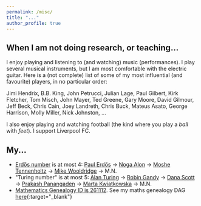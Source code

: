 ```yaml
---
permalink: /misc/
title: "..."
author_profile: true
---
```


## When I am not doing research, or teaching...
I enjoy playing and listening to (and watching) music (performances). I play several musical instruments, but I am most comfortable with the electric guitar. Here is a (not complete) list of some of my most influential (and favourite) players, in no particular order:

Jimi Hendrix, B.B. King, John Petrucci, Julian Lage, Paul Gilbert, Kirk Fletcher, Tom Misch, John Mayer, Ted Greene, Gary Moore, David Gilmour, Jeff Beck, Chris Cain, Joey Landreth, Chris Buck, Mateus Asato, George Harrison, Molly Miller, Nick Johnston, ...

I also enjoy playing and watching football (the kind where you play a *ball* with *feet*). I support Liverpool FC.

## My...
- [Erdős number](https://en.wikipedia.org/wiki/Erd%C5%91s_number) is at most 4: [Paul Erdős](https://en.wikipedia.org/wiki/Paul_Erd%C5%91s) -> [Noga Alon](https://en.wikipedia.org/wiki/Noga_Alon) -> [Moshe Tennenholtz](https://en.wikipedia.org/wiki/Moshe_Tennenholtz) -> [Mike Wooldridge](https://en.wikipedia.org/wiki/Michael_Wooldridge_(computer_scientist)) -> M.N.
- "Turing number" is at most 5: [Alan Turing](https://en.wikipedia.org/wiki/Alan_Turing) -> [Robin Gandy](https://en.wikipedia.org/wiki/Robin_Gandy) -> [Dana Scott](https://en.wikipedia.org/wiki/Dana_Scott) -> [Prakash Panangaden](https://en.wikipedia.org/wiki/Prakash_Panangaden) -> [Marta Kwiatkowska](https://en.wikipedia.org/wiki/Marta_Kwiatkowska) -> M.N.
- [Mathematics Genealogy ID is 261112](https://genealogy.math.ndsu.nodak.edu/id.php?id=261112). See my maths genealogy DAG [here](https://valvestate.github.io/images/math_gen.png){:target="_blank"}
